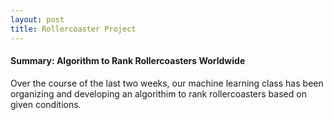 ```yaml
---
layout: post
title: Rollercoaster Project
---
```


#### Summary: Algorithm to Rank Rollercoasters Worldwide

Over the course of the last two weeks, our machine learning class has been organizing and developing an algorithim to rank rollercoasters based on given conditions. 